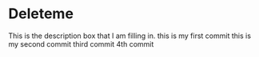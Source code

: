 # Deleteme
This is the description box that I am filling in.
this is my first commit
this is my second commit
third commit
4th commit